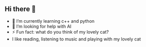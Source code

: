 ## Hi there 👋

- 🌱 I’m currently learning c++ and python
- 🤔 I’m looking for help with AI
- ⚡ Fun fact: what do you think of my lovely cat?
- I like reading, listening to music and playing with my lovely cat

<!--
**breakdownacclaimed/breakdownacclaimed** is a ✨ _special_ ✨ repository because its `README.md` (this file) appears on your GitHub profile.

- 🌱 I’m currently learning c++ and python
- 🤔 I’m looking for help with AI
- ⚡ Fun fact: what do you think of my lovely cat?
-->
